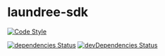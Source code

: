 # laundree-sdk


[![Code Style](https://img.shields.io/badge/code%20style-standard-blue.svg?style=flat)](https://github.com/feross/standard)

[![dependencies Status](https://david-dm.org/laundree/laundree-sdk/status.svg)](https://david-dm.org/laundree/laundree)
[![devDependencies Status](https://david-dm.org/laundree/laundree-sdk/dev-status.svg)](https://david-dm.org/laundree/laundree?type=dev)
